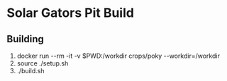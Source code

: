 # Solar Gators Pit Build

## Building
1. docker run --rm -it -v $PWD:/workdir crops/poky --workdir=/workdir
1. source ./setup.sh
1. ./build.sh

